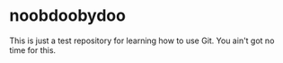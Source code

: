 noobdoobydoo
============

This is just a test repository for learning how to use Git. You ain't got no time for this.